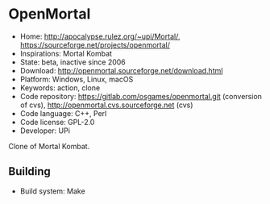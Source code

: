 # OpenMortal

- Home: http://apocalypse.rulez.org/~upi/Mortal/, https://sourceforge.net/projects/openmortal/
- Inspirations: Mortal Kombat
- State: beta, inactive since 2006
- Download: http://openmortal.sourceforge.net/download.html
- Platform: Windows, Linux, macOS
- Keywords: action, clone
- Code repository: https://gitlab.com/osgames/openmortal.git (conversion of cvs), http://openmortal.cvs.sourceforge.net (cvs)
- Code language: C++, Perl
- Code license: GPL-2.0
- Developer: UPi

Clone of Mortal Kombat.

## Building

- Build system: Make
